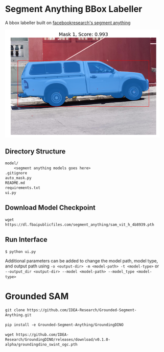 # Segment Anything BBox Labeller
A bbox labeller built on [facebookresearch's segment anything](https://github.com/facebookresearch/segment-anything)

![sample image](https://github.com/junqingchang/segment-anything-bbox-autolabeller/blob/main/assets/sample.png?raw=true)

## Directory Structure
```
model/
    <segment anything models goes here>
.gitignore
auto_mask.py
README.md
requirements.txt
ui.py
```

## Download Model Checkpoint
```
wget https://dl.fbaipublicfiles.com/segment_anything/sam_vit_h_4b8939.pth
```

## Run Interface
```
$ python ui.py
```

Additional parameters can be added to change the model path, model type, and output path using `-o <output-dir> -m <model-path> -t <model-type>` or `--output_dir <output-dir> --model <model-path> --model_type <model-type>` 

# Grounded SAM
```
git clone https://github.com/IDEA-Research/Grounded-Segment-Anything.git

pip install -e Grounded-Segment-Anything/GroundingDINO

wget https://github.com/IDEA-Research/GroundingDINO/releases/download/v0.1.0-alpha/groundingdino_swint_ogc.pth
```
